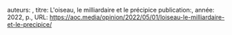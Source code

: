 auteurs: , 
titre: L'oiseau, le milliardaire et le précipice
publication:, 
année: 2022, 
p.,
URL: https://aoc.media/opinion/2022/05/01/loiseau-le-milliardaire-et-le-precipice/

